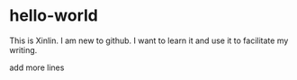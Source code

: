 # hello-world

This is Xinlin. I am new to github. I want to learn it and use it to facilitate my writing.

add more lines
